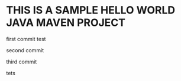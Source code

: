 # THIS IS A SAMPLE HELLO WORLD JAVA MAVEN PROJECT

first commit
test

second commit

third commit


tets
